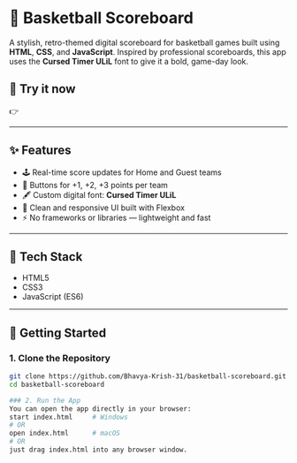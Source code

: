 # 🏀 Basketball Scoreboard

A stylish, retro-themed digital scoreboard for basketball games built using **HTML**, **CSS**, and **JavaScript**. Inspired by professional scoreboards, this app uses the **Cursed Timer ULiL** font to give it a bold, game-day look.

## 🚀 Try it now  
👉 

---

## ✨ Features

- 🕹️ Real-time score updates for Home and Guest teams
- 🧮 Buttons for +1, +2, +3 points per team
- 🖋️ Custom digital font: **Cursed Timer ULiL**
- 🎨 Clean and responsive UI built with Flexbox
- ⚡ No frameworks or libraries — lightweight and fast

---

## 🔧 Tech Stack

- HTML5
- CSS3
- JavaScript (ES6)

---

## 🚀 Getting Started

### 1. Clone the Repository
```bash
git clone https://github.com/Bhavya-Krish-31/basketball-scoreboard.git
cd basketball-scoreboard

### 2. Run the App
You can open the app directly in your browser:
start index.html     # Windows
# OR
open index.html      # macOS
# OR
just drag index.html into any browser window.
